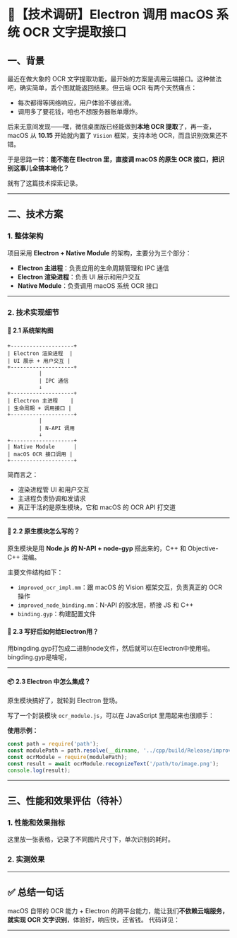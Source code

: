 

# 🧪【技术调研】Electron 调用 macOS 系统 OCR 文字提取接口

## 一、背景

最近在做大象的 OCR 文字提取功能，最开始的方案是调用云端接口。这种做法吧，确实简单，丢个图就能返回结果。但云端 OCR 有两个天然痛点：

- 每次都得等网络响应，用户体验不够丝滑。
- 调用多了要花钱，咱也不想服务器账单爆炸。

后来无意间发现——嘿，微信桌面版已经能做到**本地 OCR 提取**了，再一查，macOS 从 **10.15** 开始就内置了 `Vision` 框架，支持本地 OCR，而且识别效果还不错。

于是思路一转：**能不能在 Electron 里，直接调 macOS 的原生 OCR 接口，把识别这事儿全搞本地化？**

就有了这篇技术探索记录。

---

## 二、技术方案

### 1. 整体架构

项目采用 **Electron + Native Module** 的架构，主要分为三个部分：

- **Electron 主进程**：负责应用的生命周期管理和 IPC 通信  
- **Electron 渲染进程**：负责 UI 展示和用户交互  
- **Native Module**：负责调用 macOS 系统 OCR 接口  

---

### 2. 技术实现细节

#### 🧱 2.1 系统架构图

```
+--------------------+
| Electron 渲染进程  |
| UI 展示 + 用户交互 |
+--------------------+
          |
          | IPC 通信
          ↓
+--------------------+
| Electron 主进程    |
| 生命周期 + 调用接口 |
+--------------------+
          |
          | N-API 调用
          ↓
+--------------------+
| Native Module      |
| macOS OCR 接口调用 |
+--------------------+
```

简而言之：

- 渲染进程管 UI 和用户交互  
- 主进程负责协调和发请求  
- 真正干活的是原生模块，它和 macOS 的 OCR API 打交道  

---

#### 🧠 2.2 原生模块怎么写的？

原生模块是用 **Node.js 的 N-API + node-gyp** 搭出来的，C++ 和 Objective-C++ 混编。

主要文件结构如下：

- `improved_ocr_impl.mm`：跟 macOS 的 Vision 框架交互，负责真正的 OCR 操作  
- `improved_node_binding.mm`：N-API 的胶水层，桥接 JS 和 C++  
- `binding.gyp`：构建配置文件  

#### 🧠 2.3 写好后如何给Electron用？

用bingding.gyp打包成二进制node文件，然后就可以在Electron中使用啦。
bingding.gyp是啥呢，



---

#### 📦 2.3 Electron 中怎么集成？

原生模块搞好了，就轮到 Electron 登场。

写了一个封装模块 `ocr_module.js`，可以在 JavaScript 里用起来也很顺手：

**使用示例：**

```js
const path = require('path');
const modulePath = path.resolve(__dirname, '../cpp/build/Release/improved_ocr.node');
const ocrModule = require(modulePath);
const result = await ocrModule.recognizeText('/path/to/image.png');
console.log(result);
```

---

## 三、性能和效果评估（待补）


### 1. 性能和效果指标
这里放一张表格，记录了不同图片尺寸下，单次识别的耗时。

### 2. 实测效果



---

## ✅ 总结一句话

macOS 自带的 OCR 能力 + Electron 的跨平台能力，能让我们**不依赖云端服务，就实现 OCR 文字识别**，体验好，响应快，还省钱。
代码详见：

---